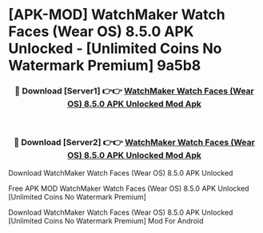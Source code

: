 # [APK-MOD] WatchMaker Watch Faces (Wear OS) 8.5.0 APK Unlocked - [Unlimited Coins No Watermark Premium] 9a5b8



<div align="center">
<h3>🔴 Download [Server1] 👉👉 <a href="https://momento.my/?title=WatchMaker_Watch_Faces_(Wear_OS)_8.5.0_APK_Unlocked">WatchMaker Watch Faces (Wear OS) 8.5.0 APK Unlocked Mod Apk</a></h3><br>

<h3>🔴 Download [Server2] 👉👉 <a href="https://momento.my/?title=WatchMaker_Watch_Faces_(Wear_OS)_8.5.0_APK_Unlocked">WatchMaker Watch Faces (Wear OS) 8.5.0 APK Unlocked Mod Apk</a></h3>
</div>



Download WatchMaker Watch Faces (Wear OS) 8.5.0 APK Unlocked 

Free APK MOD WatchMaker Watch Faces (Wear OS) 8.5.0 APK Unlocked [Unlimited Coins No Watermark Premium]

Download WatchMaker Watch Faces (Wear OS) 8.5.0 APK Unlocked [Unlimited Coins No Watermark Premium] Mod For Android
